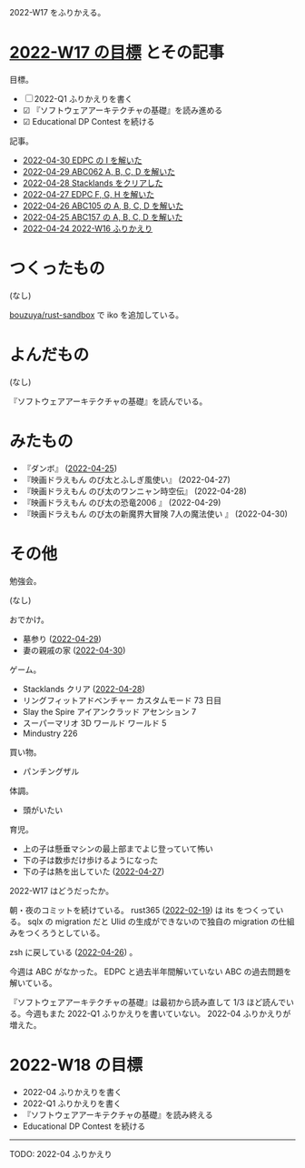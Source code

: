 2022-W17 をふりかえる。

# [2022-W17 の目標][2022-04-24] とその記事

目標。

- ☐ 2022-Q1 ふりかえりを書く
- ☑ 『ソフトウェアアーキテクチャの基礎』を読み進める
- ☑ Educational DP Contest を続ける

記事。

- [2022-04-30 EDPC の I を解いた][2022-04-30]
- [2022-04-29 ABC062 A, B, C, D を解いた][2022-04-29]
- [2022-04-28 Stacklands をクリアした][2022-04-28]
- [2022-04-27 EDPC F, G, H を解いた][2022-04-27]
- [2022-04-26 ABC105 の A, B, C, D を解いた][2022-04-26]
- [2022-04-25 ABC157 の A, B, C, D を解いた][2022-04-25]
- [2022-04-24 2022-W16 ふりかえり][2022-04-24]

# つくったもの

(なし)

[bouzuya/rust-sandbox] で iko を追加している。

# よんだもの

(なし)

『ソフトウェアアーキテクチャの基礎』を読んでいる。

# みたもの

- 『ダンボ』 ([2022-04-25])
- 『映画ドラえもん のび太とふしぎ風使い』 (2022-04-27)
- 『映画ドラえもん のび太のワンニャン時空伝』 (2022-04-28)
- 『映画ドラえもん のび太の恐竜2006 』 (2022-04-29)
- 『映画ドラえもん のび太の新魔界大冒険 7人の魔法使い 』 (2022-04-30)

# その他

勉強会。

(なし)

おでかけ。

- 墓参り ([2022-04-29])
- 妻の親戚の家 ([2022-04-30])

ゲーム。

- Stacklands クリア ([2022-04-28])
- リングフィットアドベンチャー カスタムモード 73 日目
- Slay the Spire アイアンクラッド アセンション 7
- スーパーマリオ 3D ワールド ワールド 5
- Mindustry 226

買い物。

- パンチングザル

体調。

- 頭がいたい

育児。

- 上の子は懸垂マシンの最上部までよじ登っていて怖い
- 下の子は数歩だけ歩けるようになった
- 下の子は熱を出していた ([2022-04-27])

2022-W17 はどうだったか。

朝・夜のコミットを続けている。 rust365 ([2022-02-19]) は its をつくっている。 sqlx の migration だと Ulid の生成ができないので独自の migration の仕組みをつくろうとしている。

zsh に戻している ([2022-04-26]) 。

今週は ABC がなかった。 EDPC と過去半年間解いていない ABC の過去問題を解いている。

『ソフトウェアアーキテクチャの基礎』は最初から読み直して 1/3 ほど読んでいる。今週もまた 2022-Q1 ふりかえりを書いていない。 2022-04 ふりかえりが増えた。

# 2022-W18 の目標

- 2022-04 ふりかえりを書く
- 2022-Q1 ふりかえりを書く
- 『ソフトウェアアーキテクチャの基礎』を読み終える
- Educational DP Contest を続ける

---

TODO: 2022-04 ふりかえり

[2022-02-19]: https://blog.bouzuya.net/2022/02/19/
[2022-04-24]: https://blog.bouzuya.net/2022/04/24/
[2022-04-25]: https://blog.bouzuya.net/2022/04/25/
[2022-04-26]: https://blog.bouzuya.net/2022/04/26/
[2022-04-27]: https://blog.bouzuya.net/2022/04/27/
[2022-04-28]: https://blog.bouzuya.net/2022/04/28/
[2022-04-29]: https://blog.bouzuya.net/2022/04/29/
[2022-04-30]: https://blog.bouzuya.net/2022/04/30/
[bouzuya/rust-sandbox]: https://github.com/bouzuya/rust-sandbox
